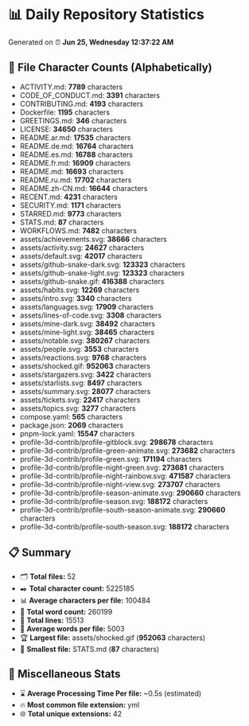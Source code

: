 # 📊 Daily Repository Statistics
Generated on ⏰ **Jun 25, Wednesday 12:37:22 AM**

## 📂 File Character Counts (Alphabetically)
- ACTIVITY.md: **7789** characters
- CODE_OF_CONDUCT.md: **3391** characters
- CONTRIBUTING.md: **4193** characters
- Dockerfile: **1195** characters
- GREETINGS.md: **346** characters
- LICENSE: **34650** characters
- README.ar.md: **17535** characters
- README.de.md: **16764** characters
- README.es.md: **16788** characters
- README.fr.md: **16909** characters
- README.md: **16693** characters
- README.ru.md: **17702** characters
- README.zh-CN.md: **16644** characters
- RECENT.md: **4231** characters
- SECURITY.md: **1171** characters
- STARRED.md: **9773** characters
- STATS.md: **87** characters
- WORKFLOWS.md: **7482** characters
- assets/achievements.svg: **38666** characters
- assets/activity.svg: **24627** characters
- assets/default.svg: **42017** characters
- assets/github-snake-dark.svg: **123323** characters
- assets/github-snake-light.svg: **123323** characters
- assets/github-snake.gif: **416388** characters
- assets/habits.svg: **12269** characters
- assets/intro.svg: **3340** characters
- assets/languages.svg: **17909** characters
- assets/lines-of-code.svg: **3308** characters
- assets/mine-dark.svg: **38492** characters
- assets/mine-light.svg: **38465** characters
- assets/notable.svg: **380267** characters
- assets/people.svg: **3553** characters
- assets/reactions.svg: **9768** characters
- assets/shocked.gif: **952063** characters
- assets/stargazers.svg: **3422** characters
- assets/starlists.svg: **8497** characters
- assets/summary.svg: **28077** characters
- assets/tickets.svg: **22417** characters
- assets/topics.svg: **3277** characters
- compose.yaml: **565** characters
- package.json: **2069** characters
- pnpm-lock.yaml: **15547** characters
- profile-3d-contrib/profile-gitblock.svg: **298678** characters
- profile-3d-contrib/profile-green-animate.svg: **273682** characters
- profile-3d-contrib/profile-green.svg: **171194** characters
- profile-3d-contrib/profile-night-green.svg: **273681** characters
- profile-3d-contrib/profile-night-rainbow.svg: **471587** characters
- profile-3d-contrib/profile-night-view.svg: **273707** characters
- profile-3d-contrib/profile-season-animate.svg: **290660** characters
- profile-3d-contrib/profile-season.svg: **188172** characters
- profile-3d-contrib/profile-south-season-animate.svg: **290660** characters
- profile-3d-contrib/profile-south-season.svg: **188172** characters

## 📋 Summary
- 🗂️ **Total files:** 52
- ✒️ **Total character count:** 5225185
- 📊 **Average characters per file:** 100484
- 📝 **Total word count:** 260199
- 🧾 **Total lines:** 15513
- 📐 **Average words per file:** 5003
- 🏆 **Largest file:** assets/shocked.gif (**952063** characters)
- 🥉 **Smallest file:** STATS.md (**87** characters)

## 🌟 Miscellaneous Stats
- ⌛ **Average Processing Time Per file:** ~0.5s (estimated)
- 🔥 **Most common file extension:** yml
- 🌐 **Total unique extensions:** 42
